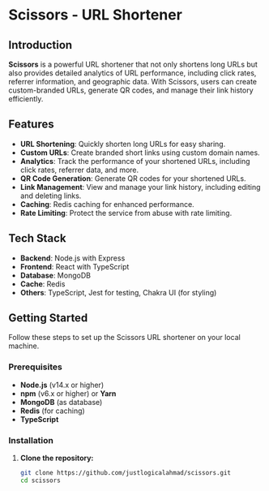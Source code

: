 # Scissors - URL Shortener

## Introduction

**Scissors** is a powerful URL shortener that not only shortens long URLs but also provides detailed analytics of URL performance, including click rates, referrer information, and geographic data. With Scissors, users can create custom-branded URLs, generate QR codes, and manage their link history efficiently.

## Features

- **URL Shortening**: Quickly shorten long URLs for easy sharing.
- **Custom URLs**: Create branded short links using custom domain names.
- **Analytics**: Track the performance of your shortened URLs, including click rates, referrer data, and more.
- **QR Code Generation**: Generate QR codes for your shortened URLs.
- **Link Management**: View and manage your link history, including editing and deleting links.
- **Caching**: Redis caching for enhanced performance.
- **Rate Limiting**: Protect the service from abuse with rate limiting.

## Tech Stack

- **Backend**: Node.js with Express
- **Frontend**: React with TypeScript
- **Database**: MongoDB
- **Cache**: Redis
- **Others**: TypeScript, Jest for testing, Chakra UI (for styling)

## Getting Started

Follow these steps to set up the Scissors URL shortener on your local machine.

### Prerequisites

- **Node.js** (v14.x or higher)
- **npm** (v6.x or higher) or **Yarn**
- **MongoDB** (as database)
- **Redis** (for caching)
- **TypeScript**

### Installation

1. **Clone the repository:**
   ```bash
   git clone https://github.com/justlogicalahmad/scissors.git
   cd scissors
   ```
